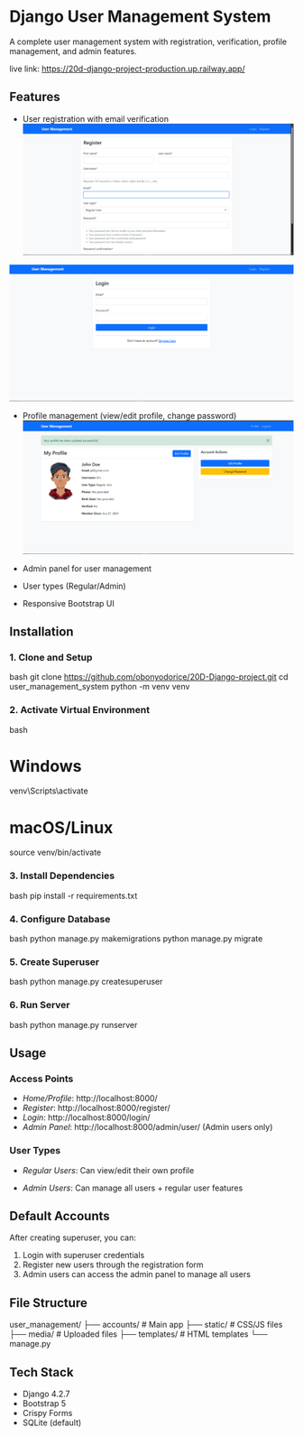 # Django User Management System

A complete user management system with registration, verification, profile management, and admin features.

live link: https://20d-django-project-production.up.railway.app/


## Features

- User registration with email verification
![Registration Page](images/screenshot2.png)

![Login Page](images/screenshot3.png)

- Profile management (view/edit profile, change password)
![User Profile](images/screenshot1.png)

- Admin panel for user management
- User types (Regular/Admin)
- Responsive Bootstrap UI

## Installation

### 1. Clone and Setup
bash
git clone https://github.com/obonyodorice/20D-Django-project.git
cd user_management_system
python -m venv venv


### 2. Activate Virtual Environment
bash
# Windows
venv\Scripts\activate

# macOS/Linux
source venv/bin/activate


### 3. Install Dependencies
bash
pip install -r requirements.txt


### 4. Configure Database
bash
python manage.py makemigrations
python manage.py migrate


### 5. Create Superuser
bash
python manage.py createsuperuser


### 6. Run Server
bash
python manage.py runserver


## Usage

### Access Points
- *Home/Profile*: http://localhost:8000/
- *Register*: http://localhost:8000/register/
- *Login*: http://localhost:8000/login/
- *Admin Panel*: http://localhost:8000/admin/user/ (Admin users only)

### User Types
- *Regular Users*: Can view/edit their own profile

- *Admin Users*: Can manage all users + regular user features

## Default Accounts

After creating superuser, you can:
1. Login with superuser credentials
2. Register new users through the registration form
3. Admin users can access the admin panel to manage all users

## File Structure

user_management/
├── accounts/          # Main app
├── static/           # CSS/JS files
├── media/            # Uploaded files
├── templates/        # HTML templates
└── manage.py


## Tech Stack
- Django 4.2.7
- Bootstrap 5
- Crispy Forms
- SQLite (default)

